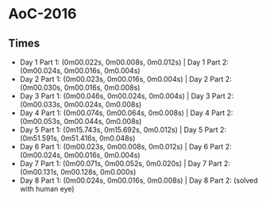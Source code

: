 # AoC-2016

## Times
* Day 1 Part 1: (0m00.022s, 0m00.008s, 0m0.012s) | Day 1 Part 2: (0m00.024s, 0m00.016s, 0m0.004s)
* Day 2 Part 1: (0m00.023s, 0m00.016s, 0m0.004s) | Day 2 Part 2: (0m00.030s, 0m00.016s, 0m0.008s)
* Day 3 Part 1: (0m00.046s, 0m00.024s, 0m0.004s) | Day 3 Part 2: (0m00.033s, 0m00.024s, 0m0.008s)
* Day 4 Part 1: (0m00.074s, 0m00.064s, 0m0.008s) | Day 4 Part 2: (0m00.053s, 0m00.044s, 0m0.008s)
* Day 5 Part 1: (0m15.743s, 0m15.692s, 0m0.012s) | Day 5 Part 2: (0m51.591s, 0m51.416s, 0m0.048s)
* Day 6 Part 1: (0m00.023s, 0m00.008s, 0m0.012s) | Day 6 Part 2: (0m00.024s, 0m00.016s, 0m0.004s)
* Day 7 Part 1: (0m00.071s, 0m00.052s, 0m0.020s) | Day 7 Part 2: (0m00.131s, 0m00.128s, 0m0.000s)
* Day 8 Part 1: (0m00.024s, 0m00.016s, 0m0.008s) | Day 8 Part 2: (solved with human eye)